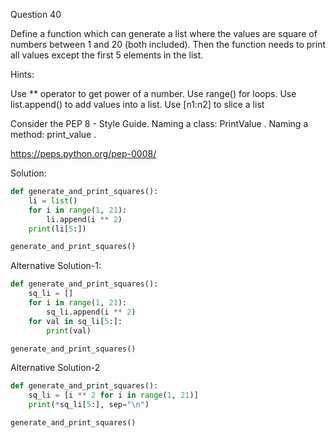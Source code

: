 Question 40

Define a function which can generate a list where the values are square of numbers between 1 and 20 (both included). 
Then the function needs to print all values except the first 5 elements in the list.

Hints:

Use ** operator to get power of a number. Use range() for loops. Use list.append() to add values into a list. Use [n1:n2] to slice a list

Consider the PEP 8 - Style Guide. Naming a class: PrintValue . Naming a method: print_value .

https://peps.python.org/pep-0008/

Solution:

```python
def generate_and_print_squares():
    li = list()
    for i in range(1, 21):
        li.append(i ** 2)
    print(li[5:])

generate_and_print_squares()
```

Alternative Solution-1:

```python
def generate_and_print_squares():
    sq_li = []
    for i in range(1, 21):
        sq_li.append(i ** 2)
    for val in sq_li[5:]:
        print(val)

generate_and_print_squares()
```

Alternative Solution-2
```python
def generate_and_print_squares():
    sq_li = [i ** 2 for i in range(1, 21)]
    print(*sq_li[5:], sep="\n")

generate_and_print_squares()
```
